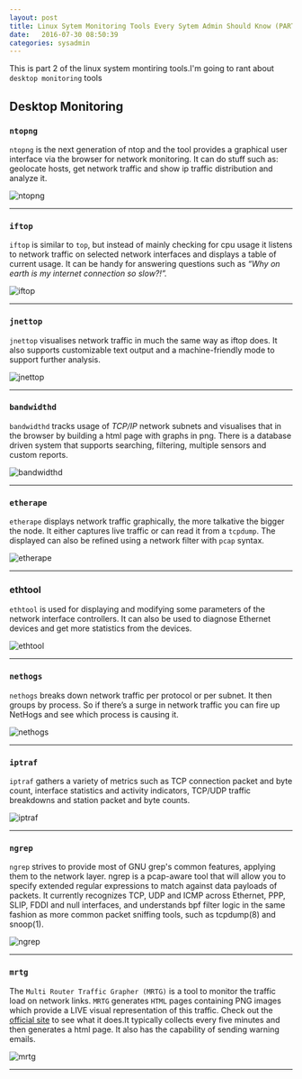 ```yaml
---
layout: post
title: Linux Sytem Monitoring Tools Every Sytem Admin Should Know (PART 2)
date:   2016-07-30 08:50:39  
categories: sysadmin
---
```

This is part 2 of the linux system montiring tools.I'm going to rant about `desktop monitoring`  tools 

## Desktop Monitoring

### `ntopng`
`ntopng` is the next generation of ntop and the tool provides a graphical user interface via the browser for network monitoring. It can do stuff such as: geolocate hosts, get network traffic and show ip traffic distribution and analyze it.

![ntopng](/assets/img/ntopng.png)

---

### `iftop`
`iftop` is similar to `top`, but instead of mainly checking for cpu usage it listens to network traffic on selected network interfaces and displays a table of current usage. It can be handy for answering questions such as *“Why on earth is my internet connection so slow?!”.*

![iftop](/assets/img/iftop.png)

---

### `jnettop`
`jnettop` visualises network traffic in much the same way as iftop does. It also supports customizable text output and a machine-friendly mode to support further analysis.

![jnettop](/assets/img/jnettop.png)

---

### `bandwidthd`
`bandwidthd` tracks usage of *TCP/IP* network subnets and visualises that in the browser by building a html page with graphs in png. There is a database driven system that supports searching, filtering, multiple sensors and custom reports.

![bandwidthd](/assets/img/bandwidthd.png)

---

### `etherape`
`etherape` displays network traffic graphically, the more talkative the bigger the node. It either captures live traffic or can read it from a `tcpdump`. The displayed can also be refined using a network filter with `pcap` syntax.

![etherape](/assets/img/etherape.png)

---

### ethtool
`ethtool` is used for displaying and modifying some parameters of the network interface controllers. It can also be used to diagnose Ethernet devices and get more statistics from the devices.

![ethtool](/assets/img/ethtool.png)

---

### `nethogs`
`nethogs` breaks down network traffic per protocol or per subnet. It then groups by process. So if there’s a surge in network traffic you can fire up NetHogs and see which process is causing it.

![nethogs](/assets/img/nethogs.png)

---

### `iptraf`
`iptraf` gathers a variety of metrics such as TCP connection packet and byte count, interface statistics and activity indicators, TCP/UDP traffic breakdowns and station packet and byte counts.

![iptraf](/assets/img/iptraf.png)

---

### `ngrep`
`ngrep`  strives to provide most of GNU grep's common features, applying them to the network layer.  ngrep is a pcap-aware tool that will  allow you to specify extended regular expressions to match against data payloads of packets.  It currently recognizes TCP, UDP and ICMP across Ethernet, PPP, SLIP, FDDI and null interfaces, and understands bpf filter logic in the same fashion as more common packet sniffing  tools,  such as tcpdump(8) and snoop(1).

![ngrep](/assets/img/ngrep.png)

----

### `mrtg`

The `Multi Router Traffic Grapher (MRTG)` is a tool to monitor the traffic load on network links.  `MRTG` generates `HTML` pages containing PNG images which provide a LIVE visual representation of this traffic. Check out the [official site](http://www.stat.ee.ethz.ch/mrtg/) to see what it does.It typically collects every five minutes and then generates a html page. It also has the capability of sending warning emails.

![mrtg](/assets/img/mrtg.png)

----